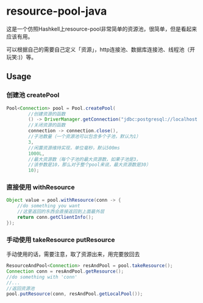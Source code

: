 # resource-pool-java
这是一个仿照Hashkell上resource-pool非常简单的资源池，很简单，但是看起来应该有用。

可以根据自己的需要自己定义「资源」，http连接池、数据库连接池、线程池（开玩笑:)）等。

## Usage

### 创建池 createPool
```java
Pool<Connection> pool = Pool.createPool(
        //创建资源的函数
        () -> DriverManager.getConnection("jdbc:postgresql://localhost:5432/mytest","huangziqi","yang520"),
        //关闭资源的函数
        connection -> connection.close(),
        //子池数量（一个资源池可以包含多个子池，默认为1）
        3, 
        //闲置资源维持实现，单位毫秒，默认500ms
        1000L, 
        //最大资源数（每个子池的最大资源数，如果子池是3，
        //该参数是10，那么对于整个pool来说，最大资源数是30）
        10);
```

### 直接使用 withResource
```java
Object value = pool.withResource(conn -> {
    //do something you want
    //这里返回的东西会直接返回到上面最外层
    return conn.getClientInfo();
});
```

### 手动使用 takeResource putResource
手动使用的话，需要注意，取了资源出来，用完要放回去
```java
ResourceAndPool<Connection> resAndPool = pool.takeResource();
Connection conn = resAndPool.getResource();
//do something with 'conn'
//...
//返回资源池
pool.putResource(conn, resAndPool.getLocalPool());
```